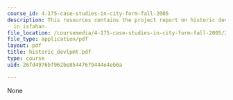 ```yaml
---
course_id: 4-175-case-studies-in-city-form-fall-2005
description: This resources contains the project report on historic development tyes
  in isfahan.
file_location: /coursemedia/4-175-case-studies-in-city-form-fall-2005/26fd4976bf962be85447679444e4eb0a_historic_devlpmt.pdf
file_type: application/pdf
layout: pdf
title: historic_devlpmt.pdf
type: course
uid: 26fd4976bf962be85447679444e4eb0a

---
```

None